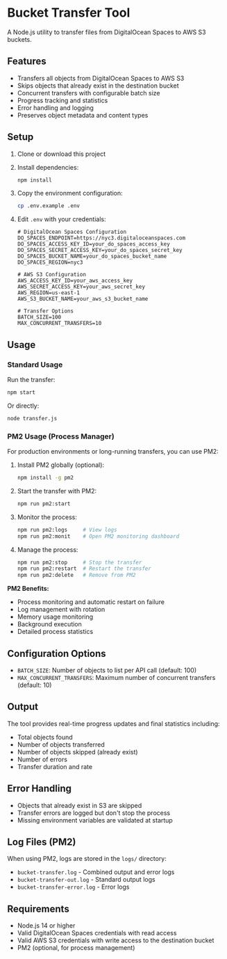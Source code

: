 # Bucket Transfer Tool

A Node.js utility to transfer files from DigitalOcean Spaces to AWS S3 buckets.

## Features

- Transfers all objects from DigitalOcean Spaces to AWS S3
- Skips objects that already exist in the destination bucket
- Concurrent transfers with configurable batch size
- Progress tracking and statistics
- Error handling and logging
- Preserves object metadata and content types

## Setup

1. Clone or download this project
2. Install dependencies:
   ```bash
   npm install
   ```

3. Copy the environment configuration:
   ```bash
   cp .env.example .env
   ```

4. Edit `.env` with your credentials:
   ```env
   # DigitalOcean Spaces Configuration
   DO_SPACES_ENDPOINT=https://nyc3.digitaloceanspaces.com
   DO_SPACES_ACCESS_KEY_ID=your_do_spaces_access_key
   DO_SPACES_SECRET_ACCESS_KEY=your_do_spaces_secret_key
   DO_SPACES_BUCKET_NAME=your_do_spaces_bucket_name
   DO_SPACES_REGION=nyc3

   # AWS S3 Configuration
   AWS_ACCESS_KEY_ID=your_aws_access_key
   AWS_SECRET_ACCESS_KEY=your_aws_secret_key
   AWS_REGION=us-east-1
   AWS_S3_BUCKET_NAME=your_aws_s3_bucket_name

   # Transfer Options
   BATCH_SIZE=100
   MAX_CONCURRENT_TRANSFERS=10
   ```

## Usage

### Standard Usage

Run the transfer:
```bash
npm start
```

Or directly:
```bash
node transfer.js
```

### PM2 Usage (Process Manager)

For production environments or long-running transfers, you can use PM2:

1. Install PM2 globally (optional):
   ```bash
   npm install -g pm2
   ```

2. Start the transfer with PM2:
   ```bash
   npm run pm2:start
   ```

3. Monitor the process:
   ```bash
   npm run pm2:logs     # View logs
   npm run pm2:monit    # Open PM2 monitoring dashboard
   ```

4. Manage the process:
   ```bash
   npm run pm2:stop     # Stop the transfer
   npm run pm2:restart  # Restart the transfer
   npm run pm2:delete   # Remove from PM2
   ```

**PM2 Benefits:**
- Process monitoring and automatic restart on failure
- Log management with rotation
- Memory usage monitoring
- Background execution
- Detailed process statistics

## Configuration Options

- `BATCH_SIZE`: Number of objects to list per API call (default: 100)
- `MAX_CONCURRENT_TRANSFERS`: Maximum number of concurrent transfers (default: 10)

## Output

The tool provides real-time progress updates and final statistics including:
- Total objects found
- Number of objects transferred
- Number of objects skipped (already exist)
- Number of errors
- Transfer duration and rate

## Error Handling

- Objects that already exist in S3 are skipped
- Transfer errors are logged but don't stop the process
- Missing environment variables are validated at startup

## Log Files (PM2)

When using PM2, logs are stored in the `logs/` directory:
- `bucket-transfer.log` - Combined output and error logs
- `bucket-transfer-out.log` - Standard output logs
- `bucket-transfer-error.log` - Error logs

## Requirements

- Node.js 14 or higher
- Valid DigitalOcean Spaces credentials with read access
- Valid AWS S3 credentials with write access to the destination bucket
- PM2 (optional, for process management)